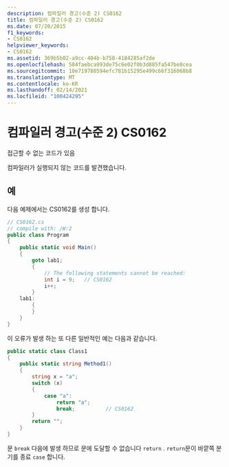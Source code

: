 ```yaml
---
description: 컴파일러 경고(수준 2) CS0162
title: 컴파일러 경고(수준 2) CS0162
ms.date: 07/20/2015
f1_keywords:
- CS0162
helpviewer_keywords:
- CS0162
ms.assetid: 369b5b02-a9cc-404b-b758-4184285af2de
ms.openlocfilehash: 584faebca993de75c6e02f0b3d885fa547be8cea
ms.sourcegitcommit: 10e719780594efc781b15295e499c66f316068b8
ms.translationtype: MT
ms.contentlocale: ko-KR
ms.lasthandoff: 02/14/2021
ms.locfileid: "100424295"
---
```

# <a name="compiler-warning-level-2-cs0162"></a>컴파일러 경고(수준 2) CS0162

접근할 수 없는 코드가 있음
  
컴파일러가 실행되지 않는 코드를 발견했습니다.

## <a name="example"></a>예

다음 예제에서는 CS0162를 생성 합니다.

```csharp
// CS0162.cs
// compile with: /W:2
public class Program
{
    public static void Main()
    {
        goto lab1;
        {
            // The following statements cannot be reached:
            int i = 9;   // CS0162
            i++;
        }
    lab1:
        {
        }
    }
}
```

이 오류가 발생 하는 또 다른 일반적인 예는 다음과 같습니다.

```csharp
public static class Class1
{
    public static string Method1()
    {
        string x = "a";
        switch (x)
        {
            case "a":
                return "a";
                break;          // CS0162
        }
        return "";
    }
}
```

문 `break` 다음에 발생 하므로 문에 도달할 수 없습니다 `return` .
`return`문이 바깥쪽 분기를 종료 `case` 합니다.
